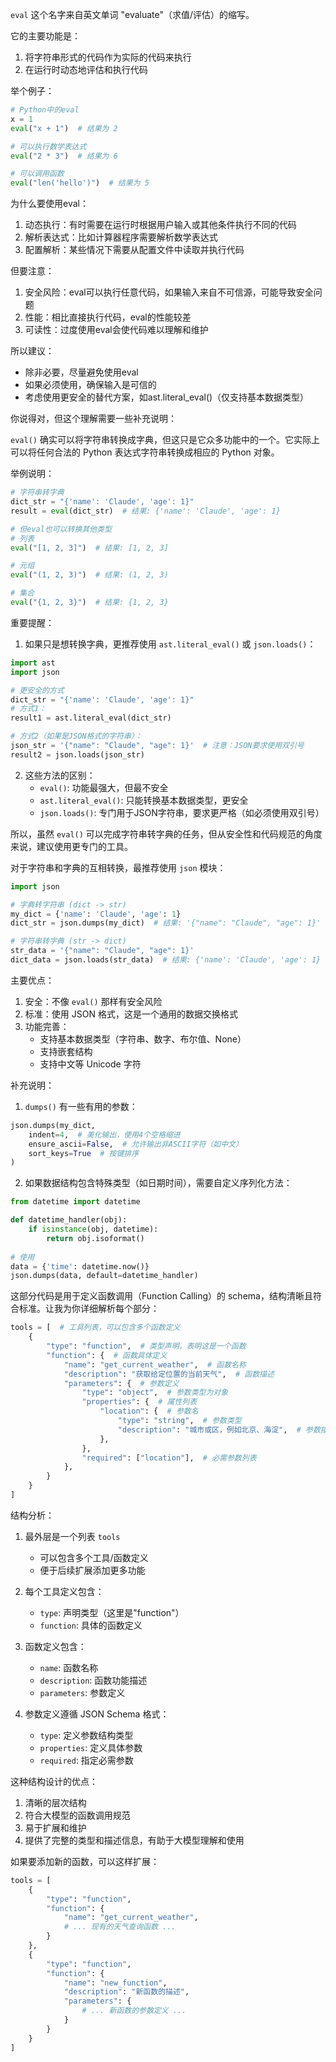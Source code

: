 

`eval` 这个名字来自英文单词 "evaluate"（求值/评估）的缩写。

它的主要功能是：
1. 将字符串形式的代码作为实际的代码来执行
2. 在运行时动态地评估和执行代码

举个例子：
```python
# Python中的eval
x = 1
eval("x + 1")  # 结果为 2

# 可以执行数学表达式
eval("2 * 3")  # 结果为 6

# 可以调用函数
eval("len('hello')")  # 结果为 5
```

为什么要使用eval：
1. 动态执行：有时需要在运行时根据用户输入或其他条件执行不同的代码
2. 解析表达式：比如计算器程序需要解析数学表达式
3. 配置解析：某些情况下需要从配置文件中读取并执行代码

但要注意：
1. 安全风险：eval可以执行任意代码，如果输入来自不可信源，可能导致安全问题
2. 性能：相比直接执行代码，eval的性能较差
3. 可读性：过度使用eval会使代码难以理解和维护

所以建议：
- 除非必要，尽量避免使用eval
- 如果必须使用，确保输入是可信的
- 考虑使用更安全的替代方案，如ast.literal_eval()（仅支持基本数据类型）



你说得对，但这个理解需要一些补充说明：

`eval()` 确实可以将字符串转换成字典，但这只是它众多功能中的一个。它实际上可以将任何合法的 Python 表达式字符串转换成相应的 Python 对象。

举例说明：
```python
# 字符串转字典
dict_str = "{'name': 'Claude', 'age': 1}"
result = eval(dict_str)  # 结果: {'name': 'Claude', 'age': 1}

# 但eval也可以转换其他类型
# 列表
eval("[1, 2, 3]")  # 结果: [1, 2, 3]

# 元组
eval("(1, 2, 3)")  # 结果: (1, 2, 3)

# 集合
eval("{1, 2, 3}")  # 结果: {1, 2, 3}
```

重要提醒：
1. 如果只是想转换字典，更推荐使用 `ast.literal_eval()` 或 `json.loads()`：
```python
import ast
import json

# 更安全的方式
dict_str = "{'name': 'Claude', 'age': 1}"
# 方式1：
result1 = ast.literal_eval(dict_str)

# 方式2（如果是JSON格式的字符串）：
json_str = '{"name": "Claude", "age": 1}'  # 注意：JSON要求使用双引号
result2 = json.loads(json_str)
```

2. 这些方法的区别：
   - `eval()`: 功能最强大，但最不安全
   - `ast.literal_eval()`: 只能转换基本数据类型，更安全
   - `json.loads()`: 专门用于JSON字符串，要求更严格（如必须使用双引号）

所以，虽然 `eval()` 可以完成字符串转字典的任务，但从安全性和代码规范的角度来说，建议使用更专门的工具。




对于字符串和字典的互相转换，最推荐使用 `json` 模块：

```python
import json

# 字典转字符串 (dict -> str)
my_dict = {'name': 'Claude', 'age': 1}
dict_str = json.dumps(my_dict)  # 结果: '{"name": "Claude", "age": 1}'

# 字符串转字典 (str -> dict)
str_data = '{"name": "Claude", "age": 1}'
dict_data = json.loads(str_data)  # 结果: {'name': 'Claude', 'age': 1}
```

主要优点：
1. 安全：不像 `eval()` 那样有安全风险
2. 标准：使用 JSON 格式，这是一个通用的数据交换格式
3. 功能完善：
   - 支持基本数据类型（字符串、数字、布尔值、None）
   - 支持嵌套结构
   - 支持中文等 Unicode 字符
   
补充说明：
1. `dumps()` 有一些有用的参数：
```python
json.dumps(my_dict, 
    indent=4,  # 美化输出，使用4个空格缩进
    ensure_ascii=False,  # 允许输出非ASCII字符（如中文）
    sort_keys=True  # 按键排序
)
```

2. 如果数据结构包含特殊类型（如日期时间），需要自定义序列化方法：
```python
from datetime import datetime

def datetime_handler(obj):
    if isinstance(obj, datetime):
        return obj.isoformat()
    
# 使用
data = {'time': datetime.now()}
json.dumps(data, default=datetime_handler)
```



这部分代码是用于定义函数调用（Function Calling）的 schema，结构清晰且符合标准。让我为你详细解析每个部分：

```python:Function_calls/ChatGLM3_FunctionCall/weather/tools.py
tools = [  # 工具列表，可以包含多个函数定义
    {
        "type": "function",  # 类型声明，表明这是一个函数
        "function": {  # 函数具体定义
            "name": "get_current_weather",  # 函数名称
            "description": "获取给定位置的当前天气",  # 函数描述
            "parameters": {  # 参数定义
                "type": "object",  # 参数类型为对象
                "properties": {  # 属性列表
                    "location": {  # 参数名
                        "type": "string",  # 参数类型
                        "description": "城市或区，例如北京、海淀",  # 参数描述
                    },
                },
                "required": ["location"],  # 必需参数列表
            },
        }
    }
]
```

结构分析：
1. 最外层是一个列表 `tools`
   - 可以包含多个工具/函数定义
   - 便于后续扩展添加更多功能

2. 每个工具定义包含：
   - `type`: 声明类型（这里是"function"）
   - `function`: 具体的函数定义

3. 函数定义包含：
   - `name`: 函数名称
   - `description`: 函数功能描述
   - `parameters`: 参数定义

4. 参数定义遵循 JSON Schema 格式：
   - `type`: 定义参数结构类型
   - `properties`: 定义具体参数
   - `required`: 指定必需参数

这种结构设计的优点：
1. 清晰的层次结构
2. 符合大模型的函数调用规范
3. 易于扩展和维护
4. 提供了完整的类型和描述信息，有助于大模型理解和使用

如果要添加新的函数，可以这样扩展：
```python
tools = [
    {
        "type": "function",
        "function": {
            "name": "get_current_weather",
            # ... 现有的天气查询函数 ...
        }
    },
    {
        "type": "function",
        "function": {
            "name": "new_function",
            "description": "新函数的描述",
            "parameters": {
                # ... 新函数的参数定义 ...
            }
        }
    }
]
```
